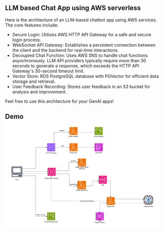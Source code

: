 ## LLM based Chat App using AWS serverless

Here is the architecture of an LLM-based chatbot app using AWS services. The core features include:

- Secure Login: Utilizes AWS HTTP API Gateway for a safe and secure login process.
- WebSocket API Gateway: Establishes a persistent connection between the client and the backend for real-time interactions.
- Decoupled Chat Function: Uses AWS SNS to handle chat functions asynchronously. LLM API providers typically require more than 30 seconds to generate a response, which exceeds the HTTP API Gateway's 30-second timeout limit.
- Vector Store: RDS PostgreSQL database with PGVector for efficient data storage and retrieval.
- User Feedback Recording: Stores user feedback in an S3 bucket for analysis and improvement.

Feel free to use this architecture for your GenAI apps!

## Demo ![architecture](copilot.png)



